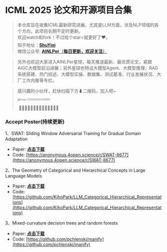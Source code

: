 # ICML 2025 论文和开源项目合集

>本仓库旨在收集ICML最新研究进展，尤其是LLM方面，涉及NLP领域的各个方向，此项目长期不定时更新。</br>
>欢迎watch和fork！不过给个star⭐就更好了❤️。</br>
>知乎地址：[**ShuYini**](https://www.zhihu.com/people/wangjini521/activities)</br>
>微信公众号: [**AINLPer**（**每日更新，欢迎关注**）](https://mp.weixin.qq.com/s?__biz=MzUzOTgwNDMzOQ==&mid=2247493926&idx=1&sn=7c3af9a58296f10173b3eba3bec15137&chksm=fac07efacdb7f7ec6f879dad43d5c3dd9af8950ba65faa3cea3f8cbef8208adae2449ec29327&token=890750657&lang=zh_CN#rd)

>另外也欢迎大家进入AINLPer星球，每天推送最新、最优质论文，紧跟AIGC大模型前沿进展；另外星球也特设大模型Agent、大模型推理、RAG系统搭建、热门综述、大模型实操、数据集、测试基准、行业发展状况、大厂工作内推等专栏。</br>

>感兴趣的小伙伴，赶快扫描下方⬇二维码，加入吧~</br>
>
><img src="https://gitee.com/ainlper/typorapicgo/raw/master/img/image-20250303223035800.png" alt="image-20250303223035800" style="zoom: 50%;" />
>
>​                                                       💎💎💎💎💎💎💎💎💎💎💎💎💎💎</br>



### Accept Poster(持续更新)

1、SWAT: Sliding Window Adversarial Training for Gradual Domain Adaptation

- Paper: [**点击下载**](https://arxiv.org/pdf/2501.19155.pdf)
- Code: [https://anonymous.4open.science/r/SWAT-8677](https://anonymous.4open.science/r/SWAT-8677)

2、The Geometry of Categorical and Hierarchical Concepts in Large Language Models

- Paper: [**点击下载**](https://arxiv.org/pdf/2406.01506.pdf)
- Code: [https://github.com/KihoPark/LLM_Categorical_Hierarchical_Representations](https://github.com/KihoPark/LLM_Categorical_Hierarchical_Representations)

3、Mixed-curvature decision trees and random forests

- Paper: [**点击下载**](https://arxiv.org/pdf/2410.13879.pdf)
- Code: [https://github.com/pchlenski/manify](https://github.com/pchlenski/manify)




